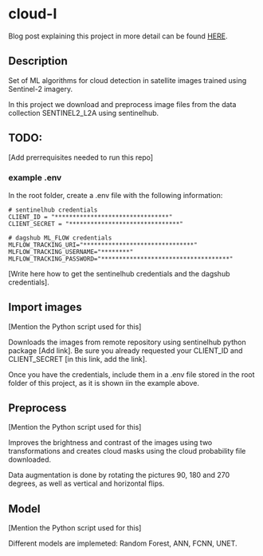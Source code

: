 # cloud-I

Blog post explaining this project in more detail can be found [HERE](https://medium.com/p/b553e6576af6/edit).

## Description

Set of ML algorithms for cloud detection in satellite images trained using Sentinel-2 imagery. 

In this project we download and preprocess image files from the data collection SENTINEL2_L2A
using sentinelhub.

## TODO: 
[Add prerrequisites needed to run this repo]


### example .env
In the root folder, create a .env file with the following information:
```commandline
# sentinelhub credentials
CLIENT_ID = "********************************"
CLIENT_SECRET = "*******************************"

# dagshub ML_FLOW credentials
MLFLOW_TRACKING_URI="*******************************"
MLFLOW_TRACKING_USERNAME="********"
MLFLOW_TRACKING_PASSWORD="************************************"
```
[Write here how to get the sentinelhub credentials and the dagshub credentials].


## Import images
[Mention the Python script used for this]

Downloads the images from remote repository using sentinelhub python package [Add link].
Be sure you already requested your CLIENT_ID and CLIENT_SECRET  [in this link, add the link].

Once you have the credentials, include them in a .env file stored in the root folder of
this project, as it is shown iin the example above.

## Preprocess
[Mention the Python script used for this]

Improves the brightness and contrast of the images using two transformations and creates cloud masks using the cloud 
probability file downloaded.

Data augmentation is done by rotating the pictures 90, 180 and 270 degrees, as well as vertical and horizontal flips.

## Model
[Mention the Python script used for this]

Different models are implemeted: Random Forest, ANN, FCNN, UNET.

